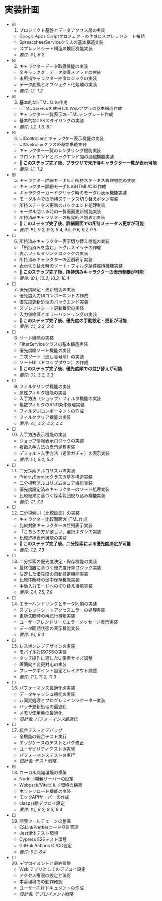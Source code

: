 # 実装計画

- [x] 1. プロジェクト基盤とデータアクセス層の実装
  - Google Apps Scriptプロジェクトの作成とスプレッドシート接続
  - SpreadsheetServiceクラスの基本構造実装
  - スプレッドシート構造の検証機能実装
  - _要件: 6.1, 6.2_

- [x] 2. キャラクターデータ取得機能の実装
  - 全キャラクターデータ取得メソッドの実装
  - 未所持キャラクター抽出ロジックの実装
  - データ変換とオブジェクト化処理の実装
  - _要件: 1.1, 1.2_

- [x] 3. 基本的なHTML UIの作成
  - HTML Serviceを使用したWebアプリの基本構造作成
  - キャラクター一覧表示のHTMLテンプレート作成
  - 基本的なCSSスタイリングの実装
  - _要件: 1.2, 1.3, 8.1_

- [x] 4. UIControllerとキャラクター表示機能の実装
  - UIControllerクラスの基本構造実装
  - キャラクター一覧のレンダリング機能実装
  - フロントエンドとバックエンド間の通信機能実装
  - **🎯 このステップ完了後、ブラウザで未所持キャラクター一覧が表示可能**
  - _要件: 1.1, 1.2_

- [x] 5. キャラクター詳細モーダルと所持ステータス管理機能の実装
  - キャラクター詳細モーダルのHTML/CSS作成
  - キャラクターカードクリック時のモーダル表示機能実装
  - モーダル内での所持ステータス切り替えボタン実装
  - 所持ステータス更新のバックエンド処理実装
  - モーダル閉じる時の一覧画面更新機能実装
  - 所持済みキャラクターの視覚的区別表示実装
  - **🎯 このステップ完了後、詳細画面での所持ステータス更新が可能**
  - _要件: 9.1, 9.2, 9.3, 9.4, 9.5, 9.6, 9.7, 9.8_

- [ ] 6. 所持済みキャラクター表示切り替え機能の実装
  - 「所持済みを含む」トグルスイッチの作成
  - 表示フィルタリングロジックの実装
  - 所持済みキャラクターの区別表示実装
  - 表示切り替え時のソート・フィルタ条件維持機能実装
  - **🎯 このステップ完了後、所持済みキャラクターの表示制御が可能**
  - _要件: 10.1, 10.2, 10.3, 10.4_

- [ ] 7. 優先度設定・更新機能の実装
  - 優先度入力UIコンポーネントの作成
  - 優先度更新処理のバックエンド実装
  - スプレッドシート更新機能の実装
  - 入力値検証とエラーハンドリングの実装
  - **🎯 このステップ完了後、優先度の手動設定・更新が可能**
  - _要件: 2.1, 2.2, 2.4_

- [ ] 8. ソート機能の実装
  - FilterServiceクラスの基本構造実装
  - 優先度順ソート機能の実装
  - 二次ソート（通し番号順）の実装
  - ソートUI（ドロップダウン）の作成
  - **🎯 このステップ完了後、優先度順での並び替えが可能**
  - _要件: 3.1, 3.2, 3.3_

- [ ] 9. フィルタリング機能の実装
  - 属性フィルタ機能の実装
  - 入手方法（ショップ）フィルタ機能の実装
  - 複数フィルタのAND条件処理実装
  - フィルタUIコンポーネントの作成
  - フィルタクリア機能の実装
  - _要件: 4.1, 4.2, 4.3, 4.4_

- [ ] 10. 入手方法表示機能の実装
  - ショップ情報表示ロジックの実装
  - 複数入手方法の表示処理実装
  - デフォルト入手方法（通常ガチャ）の表示実装
  - _要件: 5.1, 5.2, 5.3_

- [ ] 11. 二分探索アルゴリズムの実装
  - PriorityServiceクラスの基本構造実装
  - 二分探索アルゴリズムのコア機能実装
  - 優先度設定済みキャラクターのソート処理実装
  - 比較結果に基づく探索範囲絞り込み機能実装
  - _要件: 7.1, 7.3_

- [ ] 12. 二分探索UI（比較画面）の実装
  - キャラクター比較画面のHTML作成
  - 比較対象キャラクターの並列表示実装
  - 「こちらの方が欲しい」選択ボタンの実装
  - 比較進捗表示機能の実装
  - **🎯 このステップ完了後、二分探索による優先度決定が可能**
  - _要件: 7.2, 7.3_

- [ ] 13. 二分探索の優先度決定・保存機能の実装
  - 最終位置に基づく優先度計算ロジック実装
  - 決定した優先度の自動設定機能実装
  - 比較中断時の途中保存機能実装
  - 手動入力モードへの切り替え機能実装
  - _要件: 7.4, 7.5, 7.6_

- [ ] 14. エラーハンドリングとデータ同期の実装
  - スプレッドシートアクセスエラーの処理実装
  - 更新失敗時の再試行機能実装
  - ユーザーフレンドリーなエラーメッセージ表示実装
  - データ同期状態の表示機能実装
  - _要件: 6.1, 6.3_

- [ ] 15. レスポンシブデザインの実装
  - モバイル対応CSSの実装
  - タッチ操作に適したUI要素サイズ調整
  - 画面向き変更対応の実装
  - ブレークポイント設定とレイアウト調整
  - _要件: 11.1, 11.2, 11.3_

- [ ] 16. パフォーマンス最適化の実装
  - データキャッシュ機能の実装
  - 非同期処理とプログレスインジケーター実装
  - バッチ更新処理の最適化
  - メモリ使用量の最適化
  - _設計書: パフォーマンス最適化_

- [ ] 17. 統合テストとデバッグ
  - 全機能の統合テスト実行
  - エッジケースのテストとバグ修正
  - ユーザビリティテストの実施
  - パフォーマンステストの実行
  - _設計書: テスト戦略_

- [x] 18. ローカル開発環境の構築
  - Node.js開発サーバーの設定
  - Webpack/Viteビルド環境の構築
  - ホットリロード機能の実装
  - モックAPIサーバーの作成
  - clasp自動デプロイ設定
  - _要件: 8.1, 8.2, 8.3, 8.4_

- [ ] 19. 開発ツールチェーンの整備
  - ESLint/Prettierコード品質管理
  - Jest単体テスト環境
  - Cypress E2Eテスト環境
  - GitHub Actions CI/CD設定
  - _要件: 8.2, 8.4_

- [ ] 20. デプロイメントと最終調整
  - Web アプリとしてのデプロイ設定
  - アクセス権限の設定と確認
  - 本番環境での動作確認
  - ユーザー向けドキュメントの作成
  - _設計書: デプロイメント戦略_